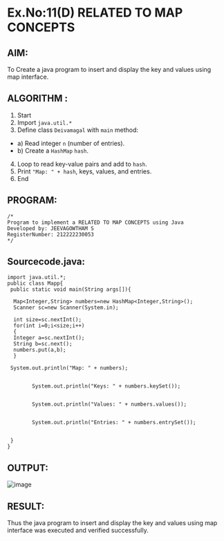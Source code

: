 # Ex.No:11(D) RELATED TO MAP CONCEPTS

## AIM:
To Create a java program to insert and display the key and values using map interface.

## ALGORITHM :

1.	Start
2.	Import `java.util.*`
3.	Define class `Deivamagal` with `main` method:
-	a) Read integer `n` (number of entries).
-	b) Create a `HashMap` `hash`.
4.	Loop to read key-value pairs and add to `hash`.
5.	Print `"Map: " + hash`, keys, values, and entries.
6.	End

## PROGRAM:
 ```
/*
Program to implement a RELATED TO MAP CONCEPTS using Java
Developed by: JEEVAGOWTHAM S
RegisterNumber: 212222230053
*/
```

## Sourcecode.java:
```
import java.util.*;  
public class Mapp{  
 public static void main(String args[]){ 
     
  Map<Integer,String> numbers=new HashMap<Integer,String>(); 
  Scanner sc=new Scanner(System.in);
  
  int size=sc.nextInt();
  for(int i=0;i<size;i++)
  {
  Integer a=sc.nextInt();
  String b=sc.next();
  numbers.put(a,b);  
  } 
 
 System.out.println("Map: " + numbers);

        
        System.out.println("Keys: " + numbers.keySet());

        
        System.out.println("Values: " + numbers.values());

        
        System.out.println("Entries: " + numbers.entrySet());

       
 }  
}  
```

## OUTPUT:

![image](https://github.com/user-attachments/assets/8017c5f4-1ccd-4101-9194-177ac1176358)

## RESULT:
Thus the java program to insert and display the key and values using map interface was  executed and verified successfully.
